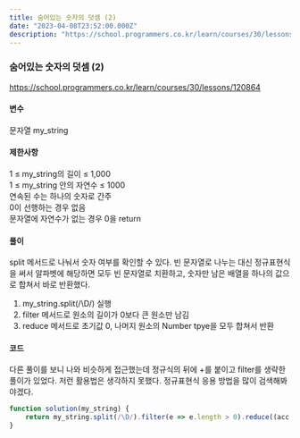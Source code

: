```yaml
---
title: 숨어있는 숫자의 덧셈 (2)
date: "2023-04-08T23:52:00.000Z"
description: "https://school.programmers.co.kr/learn/courses/30/lessons/120864"
---
```

### 숨어있는 숫자의 덧셈 (2)    
https://school.programmers.co.kr/learn/courses/30/lessons/120864    
    
#### 변수    
문자열 my_string    
    
#### 제한사항    
1 ≤ my_string의 길이 ≤ 1,000    
1 ≤ my_string 안의 자연수 ≤ 1000    
연속된 수는 하나의 숫자로 간주    
0이 선행하는 경우 없음    
문자열에 자연수가 없는 경우 0을 return    
    
#### 풀이    
split 메서드로 나눠서 숫자 여부를 확인할 수 있다. 빈 문자열로 나누는 대신 정규표현식을 써서 알파벳에 해당하면 모두 빈 문자열로 치환하고, 숫자만 남은 배열을 하나의 값으로 합쳐서 바로 반환했다.    
1. my_string.split(/\D/) 실행    
2. filter 메서드로 원소의 길이가 0보다 큰 원소만 남김    
3. reduce 메서드로 초기값 0, 나머지 원소의 Number tpye을 모두 합쳐서 반환    
    
#### 코드    
다른 풀이를 보니 나와 비슷하게 접근했는데 정규식의 뒤에 +를 붙이고 filter를 생략한 풀이가 있었다. 저런 활용법은 생각하지 못했다. 정규표현식 응용 방법을 많이 검색해봐야겠다.    
```JavaScript
function solution(my_string) {
    return my_string.split(/\D/).filter(e => e.length > 0).reduce((acc, cur) => Number(acc) + Number(cur), 0);
}
```